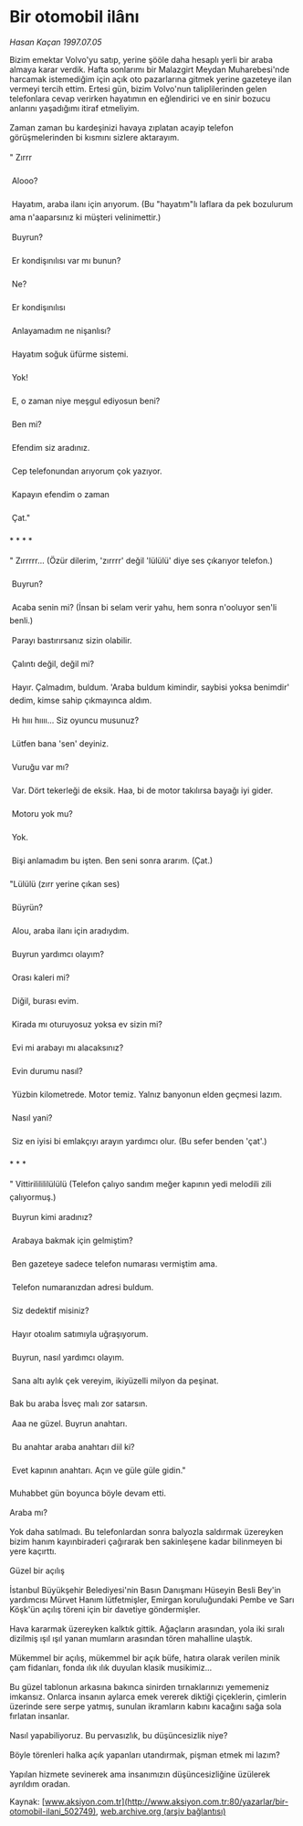# Bir otomobil ilânı

*Hasan Kaçan 1997.07.05*

<div class="pNewsDetailMainContent ctx_content" itemprop="articleBody">
 Bizim emektar Volvo'yu satıp, yerine şööle daha hesaplı yerli bir araba almaya karar verdik.  Hafta sonlarımı bir Malazgirt Meydan Muharebesi'nde harcamak istemediğim için açık oto pazarlarına gitmek yerine gazeteye ilan vermeyi tercih ettim. Ertesi gün, bizim Volvo'nun taliplilerinden gelen telefonlara cevap verirken hayatımın en eğlendirici ve en sinir bozucu anlarını yaşadığımı itiraf etmeliyim.
 <br/>
 <br/>
 Zaman zaman bu kardeşinizi havaya zıplatan acayip telefon görüşmelerinden bi kısmını sizlere aktarayım.
 <br/>
 <br/>
 " Zırrr
 <br/>
 <br/>
  Alooo?
 <br/>
 <br/>
  Hayatım, araba ilanı için arıyorum. (Bu "hayatım"lı laflara da pek bozulurum ama n'aaparsınız ki müşteri velinimettir.)
 <br/>
 <br/>
  Buyrun?
 <br/>
 <br/>
  Er kondişınılısı var mı bunun?
 <br/>
 <br/>
  Ne?
 <br/>
 <br/>
  Er kondişınılısı
 <br/>
 <br/>
  Anlayamadım ne nişanlısı?
 <br/>
 <br/>
  Hayatım soğuk üfürme sistemi.
 <br/>
 <br/>
  Yok!
 <br/>
 <br/>
  E, o zaman niye meşgul ediyosun beni?
 <br/>
 <br/>
  Ben mi?
 <br/>
 <br/>
  Efendim siz aradınız.
 <br/>
 <br/>
  Cep telefonundan arıyorum çok yazıyor.
 <br/>
 <br/>
  Kapayın efendim o zaman
 <br/>
 <br/>
  Çat."
 <br/>
 <br/>
 *   *   *   *
 <br/>
 <br/>
 " Zırrrrr... (Özür dilerim, 'zırrrr' değil 'lülülü' diye ses çıkarıyor telefon.)
 <br/>
 <br/>
  Buyrun?
 <br/>
 <br/>
  Acaba senin mi? (İnsan bi selam verir yahu, hem sonra n'ooluyor sen'li benli.)
 <br/>
 <br/>
  Parayı bastırırsanız sizin olabilir.
 <br/>
 <br/>
  Çalıntı değil, değil mi?
 <br/>
 <br/>
  Hayır. Çalmadım, buldum. 'Araba buldum kimindir, saybisi yoksa benimdir' dedim, kimse sahip çıkmayınca aldım.
 <br/>
 <br/>
  Hı hııı hıııı... Siz oyuncu musunuz?
 <br/>
 <br/>
  Lütfen bana 'sen' deyiniz.
 <br/>
 <br/>
  Vuruğu var mı?
 <br/>
 <br/>
  Var. Dört tekerleği de eksik. Haa, bi de motor takılırsa bayağı iyi gider.
 <br/>
 <br/>
  Motoru yok mu?
 <br/>
 <br/>
  Yok.
 <br/>
 <br/>
  Bişi anlamadım bu işten. Ben seni sonra ararım. (Çat.)
 <br/>
 <br/>
 "Lülülü (zırr yerine çıkan ses)
 <br/>
 <br/>
  Büyrün?
 <br/>
 <br/>
  Alou, araba ilanı için aradıydım.
 <br/>
 <br/>
  Buyrun yardımcı olayım?
 <br/>
 <br/>
   Orası kaleri mi?
 <br/>
 <br/>
  Diğil, burası evim.
 <br/>
 <br/>
  Kirada mı oturuyosuz yoksa ev sizin mi?
 <br/>
 <br/>
  Evi mi arabayı mı alacaksınız?
 <br/>
 <br/>
  Evin durumu nasıl?
 <br/>
 <br/>
  Yüzbin kilometrede. Motor temiz. Yalnız banyonun elden geçmesi lazım.
 <br/>
 <br/>
  Nasıl yani?
 <br/>
 <br/>
  Siz en iyisi bi emlakçıyı arayın yardımcı olur. (Bu sefer benden 'çat'.)
 <br/>
 <br/>
 *   *   *
 <br/>
 <br/>
 " Vittirililililülülü (Telefon çalıyo sandım meğer kapının yedi melodili zili çalıyormuş.)
 <br/>
 <br/>
  Buyrun kimi aradınız?
 <br/>
 <br/>
  Arabaya bakmak için gelmiştim?
 <br/>
 <br/>
  Ben gazeteye sadece telefon numarası vermiştim ama.
 <br/>
 <br/>
  Telefon numaranızdan adresi buldum.
 <br/>
 <br/>
  Siz dedektif misiniz?
 <br/>
 <br/>
  Hayır otoalım satımıyla uğraşıyorum.
 <br/>
 <br/>
  Buyrun, nasıl yardımcı olayım.
 <br/>
 <br/>
  Sana altı aylık çek vereyim, ikiyüzelli milyon da peşinat.
 <br/>
 <br/>
 Bak bu araba İsveç malı zor satarsın.
 <br/>
 <br/>
  Aaa ne güzel. Buyrun anahtarı.
 <br/>
 <br/>
   Bu anahtar araba anahtarı diil ki?
 <br/>
 <br/>
  Evet kapının anahtarı. Açın ve güle güle gidin."
 <br/>
 <br/>
 Muhabbet gün boyunca böyle devam etti.
 <br/>
 <br/>
 Araba mı?
 <br/>
 <br/>
 Yok daha satılmadı. Bu telefonlardan sonra balyozla saldırmak üzereyken bizim hanım kayınbiraderi çağırarak ben sakinleşene kadar bilinmeyen bi yere kaçırttı.
 <br/>
 <br/>
 Güzel bir açılış
 <br/>
 <br/>
 İstanbul Büyükşehir Belediyesi'nin Basın Danışmanı Hüseyin Besli Bey'in yardımcısı Mürvet Hanım lütfetmişler, Emirgan koruluğundaki Pembe ve Sarı Köşk'ün açılış töreni için bir davetiye göndermişler.
 <br/>
 <br/>
 Hava kararmak üzereyken kalktık gittik. Ağaçların arasından, yola iki sıralı dizilmiş ışıl ışıl yanan mumların arasından tören mahalline ulaştık.
 <br/>
 <br/>
 Mükemmel bir açılış, mükemmel bir açık büfe, hatıra olarak verilen minik çam fidanları, fonda ılık ılık duyulan klasik musikimiz...
 <br/>
 <br/>
 Bu güzel tablonun arkasına bakınca sinirden tırnaklarınızı yememeniz imkansız. Onlarca insanın aylarca emek vererek diktiği çiçeklerin, çimlerin üzerinde sere serpe yatmış, sunulan ikramların kabını kacağını sağa sola fırlatan insanlar.
 <br/>
 <br/>
 Nasıl yapabiliyoruz. Bu pervasızlık, bu düşüncesizlik niye?
 <br/>
 <br/>
 Böyle törenleri halka açık yapanları utandırmak, pişman etmek mi lazım?
 <br/>
 <br/>
 Yapılan hizmete sevinerek ama insanımızın düşüncesizliğine üzülerek ayrıldım oradan.
 <br/>
</div>


Kaynak: [www.aksiyon.com.tr](http://www.aksiyon.com.tr:80/yazarlar/bir-otomobil-ilani_502749), [web.archive.org (arşiv bağlantısı)](http://web.archive.org/web/20151020020430/http://www.aksiyon.com.tr:80/yazarlar/bir-otomobil-ilani_502749)
